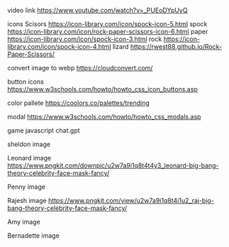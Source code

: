 video link https://www.youtube.com/watch?v=_PUEoDYpUyQ 

icons
Scisors https://icon-library.com/icon/spock-icon-5.html
spock https://icon-library.com/icon/rock-paper-scissors-icon-6.html
paper https://icon-library.com/icon/spock-icon-3.html
rock https://icon-library.com/icon/spock-icon-4.html
lizard https://rwest88.github.io/Rock-Paper-Scissors/

convert image to webp https://cloudconvert.com/

button icons https://www.w3schools.com/howto/howto_css_icon_buttons.asp

color pallete https://coolors.co/palettes/trending

modal https://www.w3schools.com/howto/howto_css_modals.asp

game javascript chat.gpt

sheldon image

Leonard image https://www.pngkit.com/downpic/u2w7a9i1q8t4t4y3_leonard-big-bang-theory-celebrity-face-mask-fancy/

Penny image 

Rajesh image https://www.pngkit.com/view/u2w7a9i1q8t4i1u2_raj-big-bang-theory-celebrity-face-mask-fancy/

Amy image

Bernadette image

